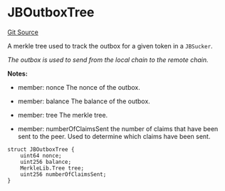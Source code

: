 # JBOutboxTree
[Git Source](https://github.com/Bananapus/nana-suckers/blob/faba69dd26a284c037886fb39a0fe6a34055e8dd/src/structs/JBOutboxTree.sol)

A merkle tree used to track the outbox for a given token in a `JBSucker`.

*The outbox is used to send from the local chain to the remote chain.*

**Notes:**
- member: nonce The nonce of the outbox.

- member: balance The balance of the outbox.

- member: tree The merkle tree.

- member: numberOfClaimsSent the number of claims that have been sent to the peer. Used to determine which
claims have been sent.


```solidity
struct JBOutboxTree {
    uint64 nonce;
    uint256 balance;
    MerkleLib.Tree tree;
    uint256 numberOfClaimsSent;
}
```

